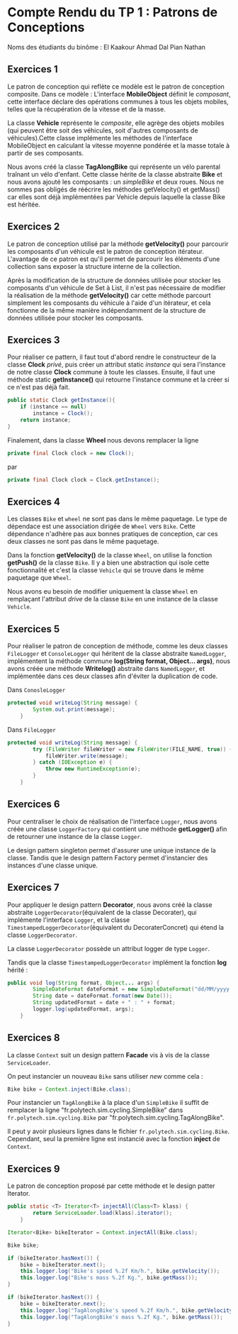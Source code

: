 # Compte Rendu du TP 1 : Patrons de Conceptions

Noms des étudiants du binôme :
El Kaakour Ahmad
Dal Pian Nathan

## Exercices 1
Le patron de conception qui reflète ce modèle est le patron de conception composite.
Dans ce modèle :
L'interface **MobileObject** définit le *composant*, cette interface déclare des opérations communes à tous les objets mobiles, telles que la récupération de la vitesse et de la masse.

La classe **Vehicle** représente le *composite*, elle agrège des objets mobiles (qui peuvent être soit des véhicules, soit d'autres composants de véhicules).Cette classe implémente les méthodes de l'interface MobileObject en calculant la vitesse moyenne pondérée et la masse totale à partir de ses composants. 

Nous avons créé la classe **TagAlongBike** qui représente un vélo parental traînant un vélo d'enfant. 
Cette classe hérite de la classe abstraite **Bike** et nous avons ajouté les composants : un *simpleBike* et deux roues. 
Nous ne sommes pas obligés de réécrire les méthodes getVelocity() et getMass() car elles sont déjà implémentées par Vehicle 
depuis laquelle la classe Bike est héritée.


## Exercices 2

Le patron de conception utilisé par la méthode **getVelocity()** pour parcourir les composants d'un véhicule est le patron de conception itérateur.
L'avantage de ce patron est qu'il permet de parcourir les éléments d'une collection sans exposer la structure interne de la collection.

Après la modification de la structure de données utilisée pour stocker les composants d'un véhicule de Set à List, il n'est pas nécessaire de modifier la réalisation de la méthode **getVelocity()** car cette méthode parcourt simplement les composants du véhicule à l'aide d'un itérateur, et cela fonctionne de la même manière indépendamment de la structure de données utilisée pour stocker les composants.

## Exercices 3


Pour réaliser ce pattern, il faut tout d'abord rendre le constructeur de la classe **Clock** *privé*, puis créer un attribut static *instance* qui sera l'instance de notre classe **Clock** commune à toute les classes.
Ensuite, il faut une méthode static **getInstance()** qui retourne l'instance commune et la créer si ce n'est pas déjà fait.
```java
public static Clock getInstance(){
    if (instance == null)
        instance = Clock();
    return instance;
}
```
Finalement, dans la classe **Wheel** nous devons remplacer la ligne 
```java
private final Clock clock = new Clock();
```
par
```java
private final Clock clock = Clock.getInstance();
```

## Exercices 4

Les classes `Bike` et `wheel` ne sont pas dans le même paquetage.
Le type de dépendace est une association dirigée de `Wheel` vers `Bike`.
Cette dépendance n'adhère pas aux bonnes pratiques de conception, car ces deux classes ne sont pas dans le même paquetage.

Dans la fonction **getVelocity()** de la classe `Wheel`, on utilise la fonction **getPush()** de la classe `Bike`.
Il y a bien une abstraction qui isole cette fonctionnalité et c'est la classe `Vehicle` qui se trouve dans le même paquetage que `Wheel`.

Nous avons eu besoin de modifier uniquement la classe `Wheel` en remplaçant l'attribut *drive* de la classe `Bike` en une instance de la classe `Vehicle`.

## Exercices 5

Pour réaliser le patron de conception de méthode, comme les deux classes `FileLogger` et `ConsoleLogger` qui héritent de la classe abstraite `NamedLogger`, implémentent la méthode commune **log(String format, Object... args)**, nous avons créée une méthode **Writelog()** abstraite dans `NamedLogger`, et implémentée  dans ces deux classes afin d'éviter la duplication de code.

Dans `ConosleLogger`
```java
protected void writeLog(String message) {
        System.out.print(message);
    }
```
Dans `FileLogger`
```java
protected void writeLog(String message) {
        try (FileWriter fileWriter = new FileWriter(FILE_NAME, true)) {
            fileWriter.write(message);
        } catch (IOException e) {
            throw new RuntimeException(e);
        }
    }
```

## Exercices 6

Pour centraliser le choix de réalisation de l'interface `Logger`, nous avons créée une classe `LoggerFactory` qui contient une méthode **getLogger()** afin de retourner une instance de la classe `Logger`.

Le design pattern singleton permet d'assurer une unique instance de la classe. Tandis que le design pattern Factory permet d'instancier des instances d'une classe unique.

## Exercices 7

Pour appliquer le design pattern **Decorator**, nous avons créé la classe abstraite `LoggerDecorator`(équivalent de la classe Decorater), qui implémente l'interface `Logger`, 
et la classe `TimestampedLoggerDecorator`(équivalent du DecoraterConcret) qui étend la classe `LoggerDecorator`. 

La classe `LoggerDecorator` possède un attribut logger de type `Logger`. 

Tandis que la classe `TimestampedLoggerDecorator` implément la fonction **log** hérité :

```java
public void log(String format, Object... args) {
        SimpleDateFormat dateFormat = new SimpleDateFormat("dd/MM/yyyy HH:mm:ss");
        String date = dateFormat.format(new Date());
        String updatedFormat = date + " : " + format;
        logger.log(updatedFormat, args);
    }
```

## Exercices 8

La classe `Context` suit un design pattern **Facade** vis à vis de la classe `ServiceLoader`.

On peut instancier un nouveau `Bike` sans utiliser *new* comme cela : 
```java 
Bike bike = Context.inject(Bike.class);
```
Pour instancier un `TagAlongBike` à la place d'un `SimpleBike` il suffit de remplacer la ligne "fr.polytech.sim.cycling.SimpleBike" dans `fr.polytech.sim.cycling.Bike` par "fr.polytech.sim.cycling.TagAlongBike".

Il peut y avoir plusieurs lignes dans le fichier `fr.polytech.sim.cycling.Bike`.
Cependant, seul la première ligne est instancié avec la fonction **inject** de `Context`.

## Exercices 9

Le patron de conception proposé par cette méthode et le design patter Iterator.

```java
public static <T> Iterator<T> injectAll(Class<T> klass) {
        return ServiceLoader.load(klass).iterator();
    }
```

```java
Iterator<Bike> bikeIterator = Context.injectAll(Bike.class);

Bike bike;

if (bikeIterator.hasNext()) {
    bike = bikeIterator.next();
    this.logger.log("Bike's speed %.2f Km/h.", bike.getVelocity());
    this.logger.log("Bike's mass %.2f Kg.", bike.getMass());
}

if (bikeIterator.hasNext()) {
    bike = bikeIterator.next();
    this.logger.log("TagAlongBike's speed %.2f Km/h.", bike.getVelocity());
    this.logger.log("TagAlongBike's mass %.2f Kg.", bike.getMass());
}
```
